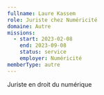 ```yaml
---
fullname: Laure Kassem
role: Juriste chez Numéricité
domaine: Autre
missions:
  - start: 2023-02-08
    end: 2023-09-08
    status: service
    employer: Numéricité
memberType: autre
---
```


Juriste en droit du numérique
